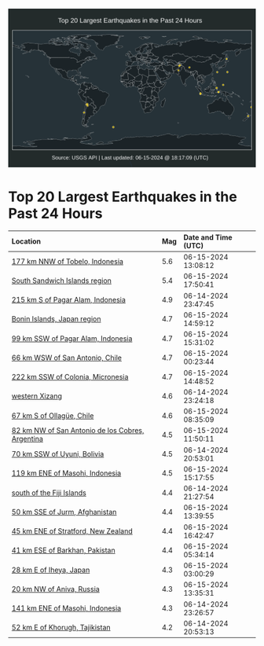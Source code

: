 ![Map](./map.png)

# Top 20 Largest Earthquakes in the Past 24 Hours

| Location | Mag | Date and Time (UTC) |
|:---|:---|:---|
| [177 km NNW of Tobelo, Indonesia](https://earthquake.usgs.gov/earthquakes/eventpage/us7000msn7) | 5.6 | 06-15-2024 13:08:12 |
| [South Sandwich Islands region](https://earthquake.usgs.gov/earthquakes/eventpage/us7000msph) | 5.4 | 06-15-2024 17:50:41 |
| [215 km S of Pagar Alam, Indonesia](https://earthquake.usgs.gov/earthquakes/eventpage/us7000msjy) | 4.9 | 06-14-2024 23:47:45 |
| [Bonin Islands, Japan region](https://earthquake.usgs.gov/earthquakes/eventpage/us7000msns) | 4.7 | 06-15-2024 14:59:12 |
| [99 km SSW of Pagar Alam, Indonesia](https://earthquake.usgs.gov/earthquakes/eventpage/us7000msnz) | 4.7 | 06-15-2024 15:31:02 |
| [66 km WSW of San Antonio, Chile](https://earthquake.usgs.gov/earthquakes/eventpage/us7000msk4) | 4.7 | 06-15-2024 00:23:44 |
| [222 km SSW of Colonia, Micronesia](https://earthquake.usgs.gov/earthquakes/eventpage/us7000msnr) | 4.7 | 06-15-2024 14:48:52 |
| [western Xizang](https://earthquake.usgs.gov/earthquakes/eventpage/us7000msjs) | 4.6 | 06-14-2024 23:24:18 |
| [67 km S of Ollagüe, Chile](https://earthquake.usgs.gov/earthquakes/eventpage/us7000msmf) | 4.6 | 06-15-2024 08:35:09 |
| [82 km NW of San Antonio de los Cobres, Argentina](https://earthquake.usgs.gov/earthquakes/eventpage/us7000msmy) | 4.5 | 06-15-2024 11:50:11 |
| [70 km SSW of Uyuni, Bolivia](https://earthquake.usgs.gov/earthquakes/eventpage/us7000msil) | 4.5 | 06-14-2024 20:53:01 |
| [119 km ENE of Masohi, Indonesia](https://earthquake.usgs.gov/earthquakes/eventpage/us7000msnx) | 4.5 | 06-15-2024 15:17:55 |
| [south of the Fiji Islands](https://earthquake.usgs.gov/earthquakes/eventpage/us7000msiy) | 4.4 | 06-14-2024 21:27:54 |
| [50 km SSE of Jurm, Afghanistan](https://earthquake.usgs.gov/earthquakes/eventpage/us7000msnh) | 4.4 | 06-15-2024 13:39:55 |
| [45 km ENE of Stratford, New Zealand](https://earthquake.usgs.gov/earthquakes/eventpage/us7000msp6) | 4.4 | 06-15-2024 16:42:47 |
| [41 km ESE of Barkhan, Pakistan](https://earthquake.usgs.gov/earthquakes/eventpage/us7000msls) | 4.4 | 06-15-2024 05:34:14 |
| [28 km E of Iheya, Japan](https://earthquake.usgs.gov/earthquakes/eventpage/us7000msl4) | 4.3 | 06-15-2024 03:00:29 |
| [20 km NW of Aniva, Russia](https://earthquake.usgs.gov/earthquakes/eventpage/us7000msng) | 4.3 | 06-15-2024 13:35:31 |
| [141 km ENE of Masohi, Indonesia](https://earthquake.usgs.gov/earthquakes/eventpage/us7000msjt) | 4.3 | 06-14-2024 23:26:57 |
| [52 km E of Khorugh, Tajikistan](https://earthquake.usgs.gov/earthquakes/eventpage/us7000msin) | 4.2 | 06-14-2024 20:53:13 |
